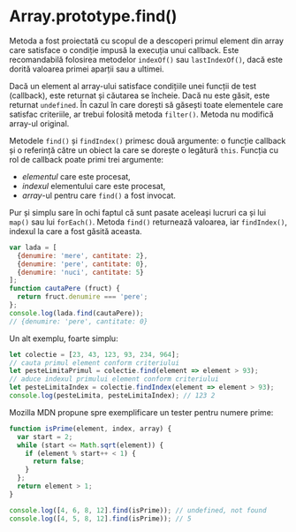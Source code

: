 # Array.prototype.find()

Metoda a fost proiectată cu scopul de a descoperi primul element din array care satisface o condiție impusă la execuția unui callback. Este recomandabilă folosirea metodelor `indexOf()` sau `lastIndexOf()`, dacă este dorită valoarea primei aparții sau a ultimei.

Dacă un element al array-ului satisface condițiile unei funcții de test (callback), este returnat și căutarea se încheie. Dacă nu este găsit, este returnat `undefined`. În cazul în care dorești să găsești toate elementele care satisfac criteriile, ar trebui folosită metoda `filter()`. Metoda nu modifică array-ul original.

Metodele `find()` și `findIndex()` primesc două argumente: o funcție callback și o referință către un obiect la care se dorește o legătură `this`. Funcția cu rol de callback poate primi trei argumente:

-   *elementul* care este procesat,
-   *indexul* elementului care este procesat,
-   *array*-ul pentru care `find()` a fost invocat.

Pur și simplu sare în ochi faptul că sunt pasate aceleași lucruri ca și lui `map()` sau lui `forEach()`. Metoda `find()` returnează valoarea, iar `findIndex()`, indexul la care a fost găsită aceasta.

```javascript
var lada = [
  {denumire: 'mere', cantitate: 2},
  {denumire: 'pere', cantitate: 0},
  {denumire: 'nuci', cantitate: 5}
];
function cautaPere (fruct) {
  return fruct.denumire === 'pere';
};
console.log(lada.find(cautaPere));
// {denumire: 'pere', cantitate: 0}
```

Un alt exemplu, foarte simplu:

```javascript
let colectie = [23, 43, 123, 93, 234, 964];
// cauta primul element conform criteriului
let pesteLimitaPrimul = colectie.find(element => element > 93);
// aduce indexul primului element conform criteriului
let pesteLimitaIndex = colectie.findIndex(element => element > 93);
console.log(pesteLimita, pesteLimitaIndex); // 123 2
```

Mozilla MDN propune spre exemplificare un tester pentru numere prime:

```javascript
function isPrime(element, index, array) {
  var start = 2;
  while (start <= Math.sqrt(element)) {
    if (element % start++ < 1) {
      return false;
    }
  };
  return element > 1;
}

console.log([4, 6, 8, 12].find(isPrime)); // undefined, not found
console.log([4, 5, 8, 12].find(isPrime)); // 5
```
